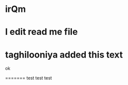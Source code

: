 # irQm

I edit read me file
=======

taghilooniya added this text
=======
ok



=======
test test test

